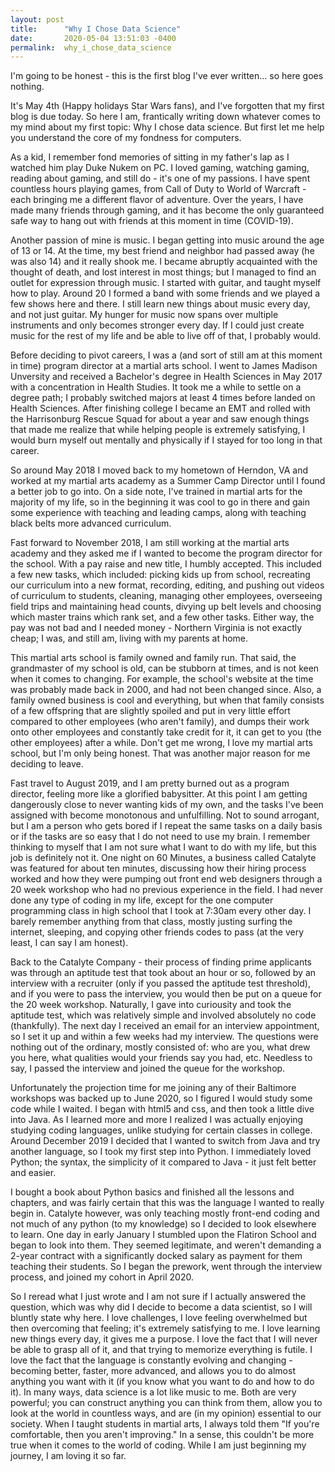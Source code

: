 ```yaml
---
layout: post
title:      "Why I Chose Data Science"
date:       2020-05-04 13:51:03 -0400
permalink:  why_i_chose_data_science
---
```



I'm going to be honest - this is the first blog I've ever written... so here goes nothing. 

It's May 4th (Happy holidays Star Wars fans), and I've forgotten that my first blog is due today. So here I am, frantically writing down whatever comes to my mind about my first topic: Why I chose data science. But first let me help you understand the core of my fondness for computers.

As a kid, I remember fond memories of sitting in my father's lap as I watched him play Duke Nukem on PC. I loved gaming, watching gaming, reading about gaming, and still do - it's one of my passions. I have spent countless hours playing games, from Call of Duty to World of Warcraft - each bringing me a different flavor of adventure. Over the years, I have made many friends through gaming, and it has become the only guaranteed safe way to hang out with friends at this moment in time (COVID-19). 

Another passion of mine is music. I began getting into music around the age of 13 or 14. At the time, my best friend and neighbor had passed away (he was also 14) and it really shook me. I became abruptly acquainted with the thought of death, and lost interest in most things; but I managed to find an outlet for expression through music. I started with guitar, and taught myself how to play. Around 20 I formed a band with some friends and we played a few shows here and there. I still learn new things about music every day, and not just guitar. My hunger for music now spans over multiple instruments and only becomes stronger every day. If I could just create music for the rest of my life and be able to live off of that, I probably would. 

Before deciding to pivot careers, I was a (and sort of still am at this moment in time) program director at a martial arts school. I went to James Madison Unversity and received a Bachelor's degree in Health Sciences in May 2017 with a concentration in Health Studies. It took me a while to settle on a degree path; I probably switched majors at least 4 times before landed on Health Sciences. After finishing college I became an EMT and rolled with the Harrisonburg Rescue Squad for about a year and saw enough things that made me realize that while helping people is extremely satisfying, I would burn myself out mentally and physically if I stayed for too long in that career. 

So around May 2018 I moved back to my hometown of Herndon, VA and worked at my martial arts academy as a Summer Camp Director until I found a better job to go into. On a side note, I've trained in martial arts for the majority of my life, so in the beginning it was cool to go in there and gain some experience with teaching and leading camps, along with teaching black belts more advanced curriculum. 

Fast forward to November 2018, I am still working at the martial arts academy and they asked me if I wanted to become the program director for the school. With a pay raise and new title, I humbly accepted. This included a few new tasks, which included: picking kids up from school, recreating our curriculum into a new format, recording, editing, and pushing out videos of curriculum to students, cleaning, managing other employees, overseeing field trips and maintaining head counts, divying up belt levels and choosing which master trains which rank set, and a few other tasks. Either way, the pay was not bad and I needed money - Northern Virginia is not exactly cheap; I was, and still am, living with my parents at home. 

This martial arts school is family owned and family run. That said, the grandmaster of my school is old, can be stubborn at times, and is not keen when it comes to changing. For example, the school's website at the time was probably made back in 2000, and had not been changed since. Also, a family owned business is cool and everything, but when that family consists of a few offspring that are slightly spoiled and put in very little effort compared to other employees (who aren't family), and dumps their work onto other employees and constantly take credit for it, it can get to you (the other employees) after a while. Don't get me wrong, I love my martial arts school, but I'm only being honest. That was another major reason for me deciding to leave.

Fast travel to August 2019, and I am pretty burned out as a program director, feeling more like a glorified babysitter. At this point I am getting dangerously close to never wanting kids of my own, and the tasks I've been assigned with become monotonous and unfulfilling. Not to sound arrogant, but I am a person who gets bored if I repeat the same tasks on a daily basis or if the tasks are so easy that I do not need to use my brain. I remember thinking to myself that I am not sure what I want to do with my life, but this job is definitely not it. One night on 60 Minutes, a business called Catalyte was featured for about ten minutes, discussing how their hiring process worked and how they were pumping out front end web designers through a 20 week workshop who had no previous experience in the field. I had never done any type of coding in my life, except for the one computer programming class in high school that I took at 7:30am every other day. I barely remember anything from that class, mostly justing surfing the internet, sleeping, and copying other friends codes to pass (at the very least, I can say I am honest). 

Back to the Catalyte Company - their process of finding prime applicants was through an aptitude test that took about an hour or so, followed by an interview with a recruiter (only if you passed the aptitude test threshold), and if you were to pass the interview, you would then be put on a queue for the 20 week workshop. Naturally, I gave into curiousity and took the aptitude test, which was relatively simple and involved absolutely no code (thankfully). The next day I received an email for an interview appointment, so I set it up and within a few weeks had my interview. The questions were nothing out of the ordinary, mostly consisted of: who are you, what drew you here, what qualities would your friends say you had, etc. Needless to say, I passed the interview and joined the queue for the workshop. 

Unfortunately the projection time for me joining any of their Baltimore workshops was backed up to June 2020, so I figured I would study some code while I waited. I began with html5 and css, and then took a little dive into Java. As I learned more and more I realized I was actually enjoying studying coding languages, unlike studying for certain classes in college. Around December 2019 I decided that I wanted to switch from Java and try another language, so I took my first step into Python. I immediately loved Python; the syntax, the simplicity of it compared to Java - it just felt better and easier. 

I bought a book about Python basics and finished all the lessons and chapters, and was fairly certain that this was the language I wanted to really begin in. Catalyte however, was only teaching mostly front-end coding and not much of any python (to my knowledge) so I decided to look elsewhere to learn. One day in early January I stumbled upon the Flatiron School and began to look into them. They seemed legitimate, and weren't demanding a 2-year contract with a significantly docked salary as payment for them teaching their students. So I began the prework, went through the interview process, and joined my cohort in April 2020. 

So I reread what I just wrote and I am not sure if I actually answered the question, which was why did I decide to become a data scientist, so I will bluntly state why here. I love challenges, I love feeling overwhelmed but then overcoming that feeling; it's extremely satisfying to me. I love learning new things every day, it gives me a purpose. I love the fact that I will never be able to grasp all of it, and that trying to memorize everything is futile. I love the fact that the language is constantly evolving and changing - becoming better, faster, more advanced, and allows you to do almost anything you want with it (if you know what you want to do and how to do it). In many ways, data science is a lot like music to me. Both are very powerful; you can construct anything you can think from them, allow you to look at the world in countless ways, and are (in my opinion) essential to our society. When I taught students in martial arts, I always told them "If you're comfortable, then you aren't improving." In a sense, this couldn't be more true when it comes to the world of coding. While I am just beginning my journey, I am loving it so far. 


